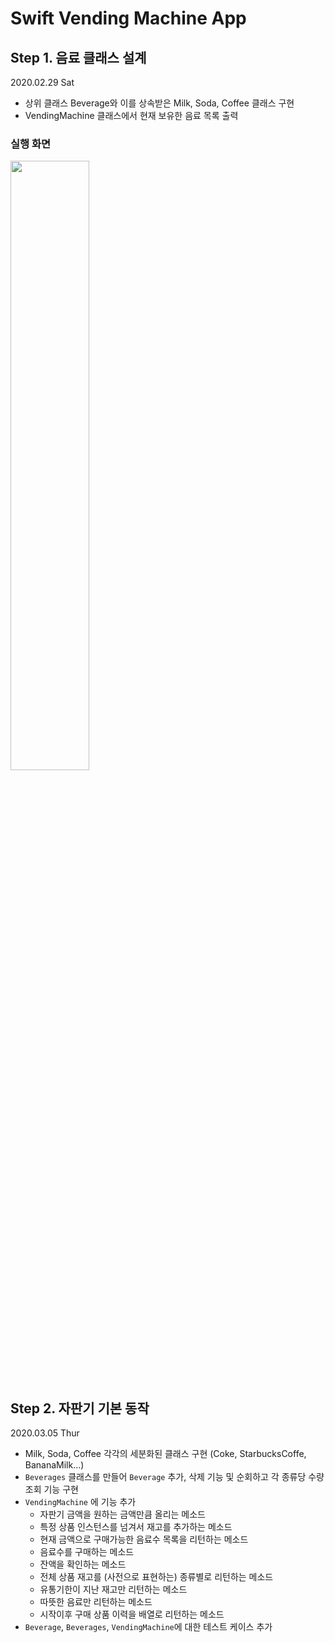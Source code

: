 # Swift Vending Machine App



## Step 1. 음료 클래스 설계

2020.02.29 Sat

- 상위 클래스 Beverage와 이를 상속받은 Milk, Soda, Coffee 클래스 구현
- VendingMachine 클래스에서 현재 보유한 음료 목록 출력 



### 실행 화면

<img src="https://user-images.githubusercontent.com/40784518/75602870-81954500-5b0c-11ea-84c1-819746c989a5.png " width="50%"></img>



## Step 2. 자판기 기본 동작

2020.03.05 Thur

- Milk, Soda, Coffee 각각의 세분화된 클래스 구현 (Coke, StarbucksCoffe, BananaMilk...)
- `Beverages` 클래스를 만들어 `Beverage` 추가, 삭제 기능 및 순회하고 각 종류당 수량 조회 기능 구현
- `VendingMachine` 에 기능 추가
  - 자판기 금액을 원하는 금액만큼 올리는 메소드
  - 특정 상품 인스턴스를 넘겨서 재고를 추가하는 메소드
  - 현재 금액으로 구매가능한 음료수 목록을 리턴하는 메소드
  - 음료수를 구매하는 메소드
  - 잔액을 확인하는 메소드
  - 전체 상품 재고를 (사전으로 표현하는) 종류별로 리턴하는 메소드
  - 유통기한이 지난 재고만 리턴하는 메소드
  - 따뜻한 음료만 리턴하는 메소드
  - 시작이후 구매 상품 이력을 배열로 리턴하는 메소드
- `Beverage`, `Beverages`, `VendingMachine`에 대한 테스트 케이스 추가 